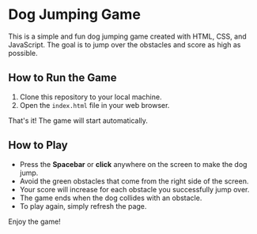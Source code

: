 # Dog Jumping Game

This is a simple and fun dog jumping game created with HTML, CSS, and JavaScript. The goal is to jump over the obstacles and score as high as possible.

## How to Run the Game

1.  Clone this repository to your local machine.
2.  Open the `index.html` file in your web browser.

That's it! The game will start automatically.

## How to Play

-   Press the **Spacebar** or **click** anywhere on the screen to make the dog jump.
-   Avoid the green obstacles that come from the right side of the screen.
-   Your score will increase for each obstacle you successfully jump over.
-   The game ends when the dog collides with an obstacle.
-   To play again, simply refresh the page.

Enjoy the game!
